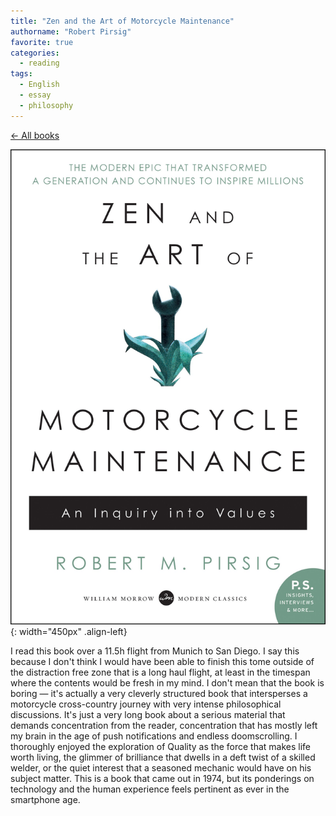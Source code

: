 ```yaml
---
title: "Zen and the Art of Motorcycle Maintenance"
authorname: "Robert Pirsig"
favorite: true
categories:
  - reading
tags:
  - English
  - essay
  - philosophy
---
```

<span style="color:gray">[← All books](https://www.kaito.co/reading/)</span>  

![image-left](/images/reading/zenartmotorcyclemaintenance.jpeg){: width="450px" .align-left}

I read this book over a 11.5h flight from Munich to San Diego. I say this because I don't think I would have been able to finish this tome outside of the distraction free zone that is a long haul flight, at least in the timespan where the contents would be fresh in my mind. I don't mean that the book is boring — it's actually a very cleverly structured book that intersperses a motorcycle cross-country journey with very intense philosophical discussions. It's just a very long book about a serious material that demands concentration from the reader, concentration that has mostly left my brain in the age of push notifications and endless doomscrolling. I thoroughly enjoyed the exploration of Quality as the force that makes life worth living, the glimmer of brilliance that dwells in a deft twist of a skilled welder, or the quiet interest that a seasoned mechanic would have on his subject matter. This is a book that came out in 1974, but its ponderings on technology and the human experience feels pertinent as ever in the smartphone age.
